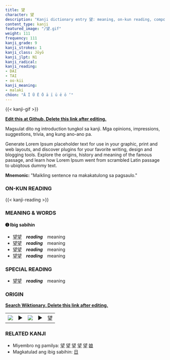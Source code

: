 ```yaml
---
title: 望
character: 望
description: "Kanji dictionary entry 望: meaning, on-kun reading, compounds, origin, related kanji"
content_type: kanji
featured_image: "/望.gif"
weight: 111
frequency: 111
kanji_grade: 9
kanji_strokes: 1
kanji_class: Jōyō
kanji_jlpt: N1
kanji_radical: 
kanji_reading: 
- DAI
- TAI
- oo-kii
kanji_meaning:
- malaki
chōon: "Ā Ī Ū Ē Ō ā ī ū ē ō ’"
---
```

[//]: # (Don't edit the line below. Kanji animated GIF code is automatically generated.)
{{< kanji-gif >}}

[//]: # (Edit below this line.)

**[Edit this at Github. Delete this link after editing.](https://github.com/tim0g/tim/tree/main/content/kanji/望/index.md)**

Magsulat dito ng introduction tungkol sa kanji. Mga opinions, impressions, suggestions, trivia, ang kung ano-ano pa.

Generate Lorem Ipsum placeholder text for use in your graphic, print and web layouts, and discover plugins for your favorite writing, design and blogging tools. Explore the origins, history and meaning of the famous passage, and learn how Lorem Ipsum went from scrambled Latin passage to ubiqitous dummy text.
 
**Mnemonic:** "Maikling sentence na makakatulong sa pagsaulo."

### ON-KUN READING

[//]: # (Don't edit the line below. ON-KUN READING code is automatically generated.)
{{< kanji-reading >}}

### MEANING & WORDS

#### ➊ **Ibig sabihin**
  - [望](../望)[望](../望)　***reading***　meaning
  - [望](../望)[望](../望)　***reading***　meaning
  - [望](../望)[望](../望)　***reading***　meaning
  - [望](../望)[望](../望)　***reading***　meaning

### SPECIAL READING
  - [望](../望)[望](../望)　***reading***　meaning

### ORIGIN

**[Search Wiktionary. Delete this link after editing.](https://wiktionary.org/wiki/望)**
<table class="kanji-table"><tr><td>
<img src="60px-望-bronze.svg.png">
</td><td>▶</td><td>
<img src="60px-望-oracle.svg.png">
</td><td>▶</td>
<td class="kanji-origin">望</td>
</tr></table>

### RELATED KANJI
- Miyembro ng pamilya: [望](../望) [望](../望) [望](../望) [望](../望) [望](../望) [娘](../娘)
- Magkatulad ang ibig sabihin: [日](../日)
